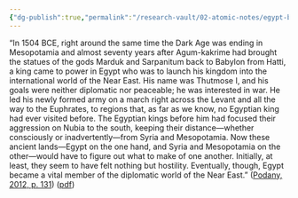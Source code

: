 ```yaml
---
{"dg-publish":true,"permalink":"/research-vault/02-atomic-notes/egypt-became-more-connected-with-near-east-diplomatic-networks-when-thutmose-i-came-to-power-1504-bce/"}
---
```


“In 1504 BCE, right around the same time the Dark Age was ending in Mesopotamia and almost seventy years after Agum-kakrime had brought the statues of the gods Marduk and Sarpanitum back to Babylon from Hatti, a king came to power in Egypt who was to launch his kingdom into the international world of the Near East. His name was Thutmose I, and his goals were neither diplomatic nor peaceable; he was interested in war. He led his newly formed army on a march right across the Levant and all the way to the Euphrates, to regions that, as far as we know, no Egyptian king had ever visited before. The Egyptian kings before him had focused their aggression on Nubia to the south, keeping their distance—whether consciously or inadvertently—from Syria and Mesopotamia. Now these ancient lands—Egypt on the one hand, and Syria and Mesopotamia on the other—would have to figure out what to make of one another. Initially, at least, they seem to have felt nothing but hostility. Eventually, though, Egypt became a vital member of the diplomatic world of the Near East.” ([Podany, 2012, p. 131](zotero://select/library/items/GN73GMNP)) ([pdf](zotero://open-pdf/library/items/LXNK9GFK?page=156&annotation=3BPDUHKU))
